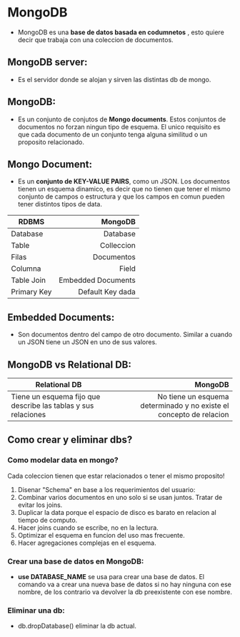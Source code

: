 # MongoDB

* MongoDB es una <b />base de datos basada en codumnetos</b>
, esto quiere decir que trabaja con una coleccion de documentos.

## MongoDB server:
* Es el servidor donde se alojan y sirven las distintas db de mongo.

## MongoDB:
* Es un conjunto de conjutos de <b />Mongo documents</b>.
Estos conjuntos de documentos no forzan ningun tipo de esquema. El unico requisito es que cada documento de un conjunto tenga alguna similitud o un proposito relacionado.

## Mongo Document:
* Es un <b />conjunto de KEY-VALUE PAIRS</b>, como un JSON.
Los documentos tienen un esquema dinamico, es decir que no tienen que tener el mismo conjunto de campos o estructura y que los campos en comun pueden tener distintos tipos de data.

| RDBMS         | MongoDB           |
|----------     |---------:         |
| Database      | Database          |
| Table         | Colleccion        |
| Filas         | Documentos        |
| Columna       | Field             |
| Table Join    | Embedded Documents|
| Primary Key   | Default Key dada  |

## Embedded Documents:
* Son documentos dentro del campo de otro documento. Similar a cuando un JSON tiene un JSON en uno de sus valores.

## MongoDB vs Relational DB:

 Relational DB              ||  MongoDB         |
 ----- |:---:|----:|
 |Tiene un esquema fijo  que describe las tablas  y sus relaciones|| No tiene un esquema determinado y no existe el concepto de relacion|

 ## Como crear y eliminar dbs?

### Como modelar data en mongo?

Cada coleccion tienen que estar relacionados o tener el mismo proposito!

1. Disenar "Schema" en base a los requerimientos del usuario:
2. Combinar varios documentos en uno solo si se usan juntos. Tratar de evitar los joins.
3. Duplicar la data porque el espacio de disco es barato en relacion al tiempo de computo.
4. Hacer joins cuando se escribe, no en la lectura.
5. Optimizar el esquema en funcion del uso mas frecuente.
6. Hacer agregaciones complejas en el esquema.
 
 ### Crear una base de datos en MongoDB:
 * <b />use DATABASE_NAME</b> se usa para crear una base de datos. El comando va a crear una nueva base de datos si no hay ninguna con ese nombre, de los contrario va devolver la db preexistente con ese nombre.

 ### Eliminar una db:
 * db.dropDatabase() eliminar la db actual.
 




